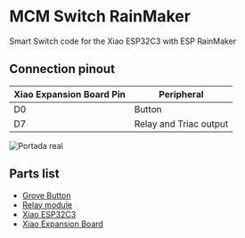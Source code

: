 # MCM Switch RainMaker
Smart Switch code for the Xiao ESP32C3 with ESP RainMaker

## Connection pinout

| Xiao Expansion Board Pin  | Peripheral  |
| ------------------------- | -------------- |
| D0              | Button   |
| D7              | Relay and Triac output   |

![Portada real](https://user-images.githubusercontent.com/49886387/223277694-955ae05d-f262-428f-b522-8841e7755d1d.jpg)

## Parts list

- [Grove Button](https://www.seeedstudio.com/Grove-Button.html)
- [Relay module](https://www.seeedstudio.com/Grove-Relay.html)
- [Xiao ESP32C3](https://www.seeedstudio.com/Seeed-XIAO-ESP32C3-p-5431.html)
- [Xiao Expansion Board](https://www.seeedstudio.com/Seeeduino-XIAO-Expansion-board-p-4746.html)
